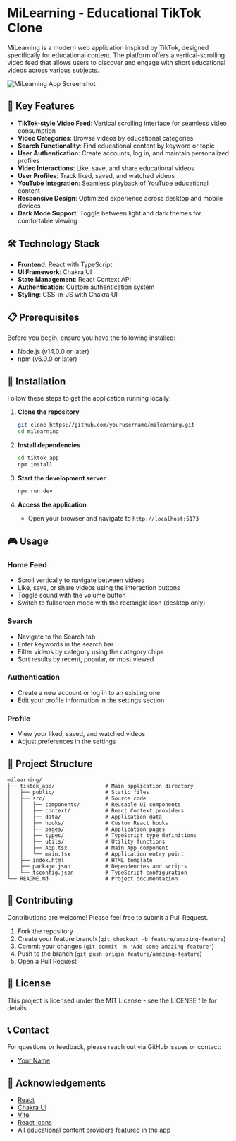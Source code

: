 # MiLearning - Educational TikTok Clone

MiLearning is a modern web application inspired by TikTok, designed specifically for educational content. The platform offers a vertical-scrolling video feed that allows users to discover and engage with short educational videos across various subjects.

![MiLearning App Screenshot](tiktok_app/public/app-screenshot.png)

## 🌟 Key Features

- **TikTok-style Video Feed**: Vertical scrolling interface for seamless video consumption
- **Video Categories**: Browse videos by educational categories
- **Search Functionality**: Find educational content by keyword or topic
- **User Authentication**: Create accounts, log in, and maintain personalized profiles
- **Video Interactions**: Like, save, and share educational videos
- **User Profiles**: Track liked, saved, and watched videos
- **YouTube Integration**: Seamless playback of YouTube educational content
- **Responsive Design**: Optimized experience across desktop and mobile devices
- **Dark Mode Support**: Toggle between light and dark themes for comfortable viewing

## 🛠️ Technology Stack

- **Frontend**: React with TypeScript
- **UI Framework**: Chakra UI
- **State Management**: React Context API
- **Authentication**: Custom authentication system
- **Styling**: CSS-in-JS with Chakra UI

## 📋 Prerequisites

Before you begin, ensure you have the following installed:
- Node.js (v14.0.0 or later)
- npm (v6.0.0 or later)

## 🚀 Installation

Follow these steps to get the application running locally:

1. **Clone the repository**
   ```bash
   git clone https://github.com/yourusername/milearning.git
   cd milearning
   ```

2. **Install dependencies**
   ```bash
   cd tiktok_app
   npm install
   ```

3. **Start the development server**
   ```bash
   npm run dev
   ```

4. **Access the application**
   - Open your browser and navigate to `http://localhost:5173`

## 🎮 Usage

### Home Feed
- Scroll vertically to navigate between videos
- Like, save, or share videos using the interaction buttons
- Toggle sound with the volume button
- Switch to fullscreen mode with the rectangle icon (desktop only)

### Search
- Navigate to the Search tab
- Enter keywords in the search bar
- Filter videos by category using the category chips
- Sort results by recent, popular, or most viewed

### Authentication
- Create a new account or log in to an existing one
- Edit your profile information in the settings section

### Profile
- View your liked, saved, and watched videos
- Adjust preferences in the settings

## 📁 Project Structure

```
milearning/
├── tiktok_app/                # Main application directory
│   ├── public/                # Static files
│   ├── src/                   # Source code
│   │   ├── components/        # Reusable UI components
│   │   ├── context/           # React Context providers
│   │   ├── data/              # Application data
│   │   ├── hooks/             # Custom React hooks
│   │   ├── pages/             # Application pages
│   │   ├── types/             # TypeScript type definitions
│   │   ├── utils/             # Utility functions
│   │   ├── App.tsx            # Main App component
│   │   └── main.tsx           # Application entry point
│   ├── index.html             # HTML template
│   ├── package.json           # Dependencies and scripts
│   └── tsconfig.json          # TypeScript configuration
└── README.md                  # Project documentation
```

## 🤝 Contributing

Contributions are welcome! Please feel free to submit a Pull Request.

1. Fork the repository
2. Create your feature branch (`git checkout -b feature/amazing-feature`)
3. Commit your changes (`git commit -m 'Add some amazing feature'`)
4. Push to the branch (`git push origin feature/amazing-feature`)
5. Open a Pull Request

## 📝 License

This project is licensed under the MIT License - see the LICENSE file for details.

## 📞 Contact

For questions or feedback, please reach out via GitHub issues or contact:
- [Your Name](https://github.com/yourusername)

## 🙏 Acknowledgements

- [React](https://reactjs.org/)
- [Chakra UI](https://chakra-ui.com/)
- [Vite](https://vitejs.dev/)
- [React Icons](https://react-icons.github.io/react-icons/)
- All educational content providers featured in the app 